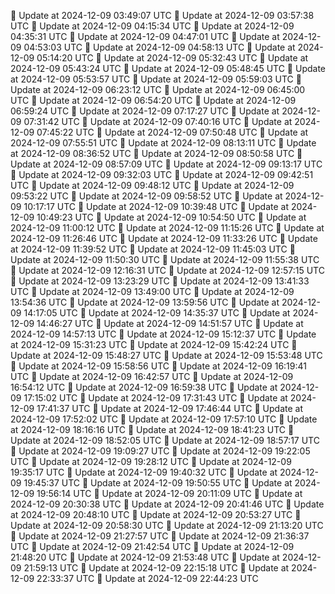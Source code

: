 🔄 Update at 2024-12-09 03:49:07 UTC
🔄 Update at 2024-12-09 03:57:38 UTC
🔄 Update at 2024-12-09 04:15:34 UTC
🔄 Update at 2024-12-09 04:35:31 UTC
🔄 Update at 2024-12-09 04:47:01 UTC
🔄 Update at 2024-12-09 04:53:03 UTC
🔄 Update at 2024-12-09 04:58:13 UTC
🔄 Update at 2024-12-09 05:14:20 UTC
🔄 Update at 2024-12-09 05:32:43 UTC
🔄 Update at 2024-12-09 05:43:24 UTC
🔄 Update at 2024-12-09 05:48:45 UTC
🔄 Update at 2024-12-09 05:53:57 UTC
🔄 Update at 2024-12-09 05:59:03 UTC
🔄 Update at 2024-12-09 06:23:12 UTC
🔄 Update at 2024-12-09 06:45:00 UTC
🔄 Update at 2024-12-09 06:54:20 UTC
🔄 Update at 2024-12-09 06:59:24 UTC
🔄 Update at 2024-12-09 07:17:27 UTC
🔄 Update at 2024-12-09 07:31:42 UTC
🔄 Update at 2024-12-09 07:40:16 UTC
🔄 Update at 2024-12-09 07:45:22 UTC
🔄 Update at 2024-12-09 07:50:48 UTC
🔄 Update at 2024-12-09 07:55:51 UTC
🔄 Update at 2024-12-09 08:13:11 UTC
🔄 Update at 2024-12-09 08:36:52 UTC
🔄 Update at 2024-12-09 08:50:58 UTC
🔄 Update at 2024-12-09 08:57:09 UTC
🔄 Update at 2024-12-09 09:13:17 UTC
🔄 Update at 2024-12-09 09:32:03 UTC
🔄 Update at 2024-12-09 09:42:51 UTC
🔄 Update at 2024-12-09 09:48:12 UTC
🔄 Update at 2024-12-09 09:53:22 UTC
🔄 Update at 2024-12-09 09:58:52 UTC
🔄 Update at 2024-12-09 10:17:17 UTC
🔄 Update at 2024-12-09 10:39:48 UTC
🔄 Update at 2024-12-09 10:49:23 UTC
🔄 Update at 2024-12-09 10:54:50 UTC
🔄 Update at 2024-12-09 11:00:12 UTC
🔄 Update at 2024-12-09 11:15:26 UTC
🔄 Update at 2024-12-09 11:26:46 UTC
🔄 Update at 2024-12-09 11:33:26 UTC
🔄 Update at 2024-12-09 11:39:52 UTC
🔄 Update at 2024-12-09 11:45:03 UTC
🔄 Update at 2024-12-09 11:50:30 UTC
🔄 Update at 2024-12-09 11:55:38 UTC
🔄 Update at 2024-12-09 12:16:31 UTC
🔄 Update at 2024-12-09 12:57:15 UTC
🔄 Update at 2024-12-09 13:23:29 UTC
🔄 Update at 2024-12-09 13:41:33 UTC
🔄 Update at 2024-12-09 13:49:00 UTC
🔄 Update at 2024-12-09 13:54:36 UTC
🔄 Update at 2024-12-09 13:59:56 UTC
🔄 Update at 2024-12-09 14:17:05 UTC
🔄 Update at 2024-12-09 14:35:37 UTC
🔄 Update at 2024-12-09 14:46:27 UTC
🔄 Update at 2024-12-09 14:51:57 UTC
🔄 Update at 2024-12-09 14:57:13 UTC
🔄 Update at 2024-12-09 15:12:37 UTC
🔄 Update at 2024-12-09 15:31:23 UTC
🔄 Update at 2024-12-09 15:42:24 UTC
🔄 Update at 2024-12-09 15:48:27 UTC
🔄 Update at 2024-12-09 15:53:48 UTC
🔄 Update at 2024-12-09 15:58:56 UTC
🔄 Update at 2024-12-09 16:19:41 UTC
🔄 Update at 2024-12-09 16:42:57 UTC
🔄 Update at 2024-12-09 16:54:12 UTC
🔄 Update at 2024-12-09 16:59:38 UTC
🔄 Update at 2024-12-09 17:15:02 UTC
🔄 Update at 2024-12-09 17:31:43 UTC
🔄 Update at 2024-12-09 17:41:37 UTC
🔄 Update at 2024-12-09 17:46:44 UTC
🔄 Update at 2024-12-09 17:52:02 UTC
🔄 Update at 2024-12-09 17:57:10 UTC
🔄 Update at 2024-12-09 18:16:16 UTC
🔄 Update at 2024-12-09 18:41:23 UTC
🔄 Update at 2024-12-09 18:52:05 UTC
🔄 Update at 2024-12-09 18:57:17 UTC
🔄 Update at 2024-12-09 19:09:27 UTC
🔄 Update at 2024-12-09 19:22:05 UTC
🔄 Update at 2024-12-09 19:28:12 UTC
🔄 Update at 2024-12-09 19:35:17 UTC
🔄 Update at 2024-12-09 19:40:32 UTC
🔄 Update at 2024-12-09 19:45:37 UTC
🔄 Update at 2024-12-09 19:50:55 UTC
🔄 Update at 2024-12-09 19:56:14 UTC
🔄 Update at 2024-12-09 20:11:09 UTC
🔄 Update at 2024-12-09 20:30:38 UTC
🔄 Update at 2024-12-09 20:41:46 UTC
🔄 Update at 2024-12-09 20:48:10 UTC
🔄 Update at 2024-12-09 20:53:27 UTC
🔄 Update at 2024-12-09 20:58:30 UTC
🔄 Update at 2024-12-09 21:13:20 UTC
🔄 Update at 2024-12-09 21:27:57 UTC
🔄 Update at 2024-12-09 21:36:37 UTC
🔄 Update at 2024-12-09 21:42:54 UTC
🔄 Update at 2024-12-09 21:48:20 UTC
🔄 Update at 2024-12-09 21:53:48 UTC
🔄 Update at 2024-12-09 21:59:13 UTC
🔄 Update at 2024-12-09 22:15:18 UTC
🔄 Update at 2024-12-09 22:33:37 UTC
🔄 Update at 2024-12-09 22:44:23 UTC
